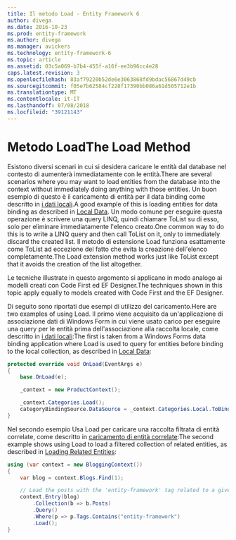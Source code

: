 ```yaml
---
title: Il metodo Load - Entity Framework 6
author: divega
ms.date: 2016-10-23
ms.prod: entity-framework
ms.author: divega
ms.manager: avickers
ms.technology: entity-framework-6
ms.topic: article
ms.assetid: 03c5a069-b7b4-455f-a16f-ee3b96cc4e28
caps.latest.revision: 3
ms.openlocfilehash: 83af79220b52de6e3063868fd9bdac56867d49cb
ms.sourcegitcommit: f05e7b62584cf228f17390bb086a61d505712e1b
ms.translationtype: MT
ms.contentlocale: it-IT
ms.lasthandoff: 07/08/2018
ms.locfileid: "39121143"
---
```

# <a name="the-load-method"></a><span data-ttu-id="6c69f-102">Metodo Load</span><span class="sxs-lookup"><span data-stu-id="6c69f-102">The Load Method</span></span>
<span data-ttu-id="6c69f-103">Esistono diversi scenari in cui si desidera caricare le entità dal database nel contesto di aumenterà immediatamente con le entità.</span><span class="sxs-lookup"><span data-stu-id="6c69f-103">There are several scenarios where you may want to load entities from the database into the context without immediately doing anything with those entities.</span></span> <span data-ttu-id="6c69f-104">Un buon esempio di questo è il caricamento di entità per il data binding come descritto in [i dati locali](~/ef6/querying/local-data.md).</span><span class="sxs-lookup"><span data-stu-id="6c69f-104">A good example of this is loading entities for data binding as described in [Local Data](~/ef6/querying/local-data.md).</span></span> <span data-ttu-id="6c69f-105">Un modo comune per eseguire questa operazione è scrivere una query LINQ, quindi chiamare ToList su di esso, solo per eliminare immediatamente l'elenco creato.</span><span class="sxs-lookup"><span data-stu-id="6c69f-105">One common way to do this is to write a LINQ query and then call ToList on it, only to immediately discard the created list.</span></span> <span data-ttu-id="6c69f-106">Il metodo di estensione Load funziona esattamente come ToList ad eccezione del fatto che evita la creazione dell'elenco completamente.</span><span class="sxs-lookup"><span data-stu-id="6c69f-106">The Load extension method works just like ToList except that it avoids the creation of the list altogether.</span></span>  

<span data-ttu-id="6c69f-107">Le tecniche illustrate in questo argomento si applicano in modo analogo ai modelli creati con Code First ed EF Designer.</span><span class="sxs-lookup"><span data-stu-id="6c69f-107">The techniques shown in this topic apply equally to models created with Code First and the EF Designer.</span></span>  

<span data-ttu-id="6c69f-108">Di seguito sono riportati due esempi di utilizzo del caricamento.</span><span class="sxs-lookup"><span data-stu-id="6c69f-108">Here are two examples of using Load.</span></span> <span data-ttu-id="6c69f-109">Il primo viene acquisito da un'applicazione di associazione dati di Windows Form in cui viene usato carico per eseguire una query per le entità prima dell'associazione alla raccolta locale, come descritto in [i dati locali](~/ef6/querying/local-data.md):</span><span class="sxs-lookup"><span data-stu-id="6c69f-109">The first is taken from a Windows Forms data binding application where Load is used to query for entities before binding to the local collection, as described in [Local Data](~/ef6/querying/local-data.md):</span></span>  

``` csharp
protected override void OnLoad(EventArgs e)
{
    base.OnLoad(e);

    _context = new ProductContext();

    _context.Categories.Load();
    categoryBindingSource.DataSource = _context.Categories.Local.ToBindingList();
}
```  

<span data-ttu-id="6c69f-110">Nel secondo esempio Usa Load per caricare una raccolta filtrata di entità correlate, come descritto in [caricamento di entità correlate](~/ef6/querying/related-data.md):</span><span class="sxs-lookup"><span data-stu-id="6c69f-110">The second example shows using Load to load a filtered collection of related entities, as described in [Loading Related Entities](~/ef6/querying/related-data.md):</span></span>  

``` csharp
using (var context = new BloggingContext())
{
    var blog = context.Blogs.Find(1);

    // Load the posts with the 'entity-framework' tag related to a given blog
    context.Entry(blog)
        .Collection(b => b.Posts)
        .Query()
        .Where(p => p.Tags.Contains("entity-framework")
        .Load();
}
```  
